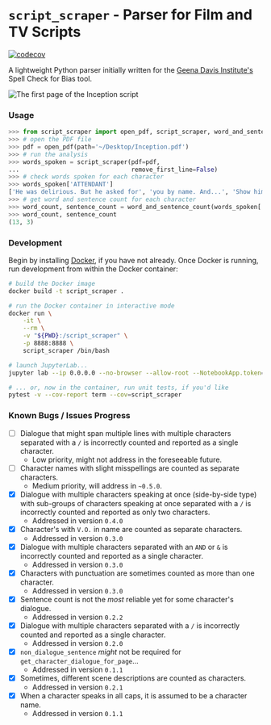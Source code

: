 # `script_scraper` - Parser for Film and TV Scripts

[![codecov](https://codecov.io/gh/nathancooperjones/script-scraper/branch/master/graph/badge.svg?token=4YKUOBQM53)](https://codecov.io/gh/nathancooperjones/script-scraper)

A lightweight Python parser initially written for the [Geena Davis Institute's](https://seejane.org) Spell Check for Bias tool.

![The first page of the Inception script](https://nathancooperjones.com/wp-content/uploads/2020/05/2-1024x888.jpg)

### Usage
```python
>>> from script_scraper import open_pdf, script_scraper, word_and_sentence_count
>>> # open the PDF file
>>> pdf = open_pdf(path='~/Desktop/Inception.pdf')
>>> # run the analysis
>>> words_spoken = script_scraper(pdf=pdf,
...                               remove_first_line=False)
>>> # check words spoken for each character
>>> words_spoken['ATTENDANT']
['He was delirious. But he asked for', 'you by name. And...', 'Show him.']
>>> # get word and sentence count for each character
>>> word_count, sentence_count = word_and_sentence_count(words_spoken['ATTENDANT'])
>>> word_count, sentence_count
(13, 3)
```

### Development
Begin by installing [Docker](https://docs.docker.com/install/), if you have not already. Once Docker is running, run development from within the Docker container:

```bash
# build the Docker image
docker build -t script_scraper .

# run the Docker container in interactive mode
docker run \
    -it \
    --rm \
    -v "${PWD}:/script_scraper" \
    -p 8888:8888 \
    script_scraper /bin/bash

# launch JupyterLab...
jupyter lab --ip 0.0.0.0 --no-browser --allow-root --NotebookApp.token='' --NotebookApp.password=''

# ... or, now in the container, run unit tests, if you'd like
pytest -v --cov-report term --cov=script_scraper
```

### Known Bugs / Issues Progress
- [ ] Dialogue that might span multiple lines with multiple characters separated with a `/` is incorrectly counted and reported as a single character.
  - Low priority, might not address in the foreseeable future.
- [ ] Character names with slight misspellings are counted as separate characters.
  - Medium priority, will address in `~0.5.0`.
- [X] Dialogue with multiple characters speaking at once (side-by-side type) with sub-groups of characters speaking at once separated with a `/` is incorrectly counted and reported as only two characters.
  - Addressed in version `0.4.0`
- [X] Character's with `V.O.` in name are counted as separate characters.
  - Addressed in version `0.3.0`
- [X] Dialogue with multiple characters separated with an `AND` or `&` is incorrectly counted and reported as a single character.
  - Addressed in version `0.3.0`
- [X] Characters with punctuation are sometimes counted as more than one character.
  - Addressed in version `0.3.0`
- [X] Sentence count is not the _most_ reliable yet for some character's dialogue.
  - Addressed in version `0.2.2`
- [X] Dialogue with multiple characters separated with a `/` is incorrectly counted and reported as a single character.
  - Addressed in version `0.2.0`
- [X] `non_dialogue_sentence` _might_ not be required for `get_character_dialogue_for_page`...
  - Addressed in version `0.1.1`
- [X] Sometimes, different scene descriptions are counted as characters.
  - Addressed in version `0.2.1`
- [X] When a character speaks in all caps, it is assumed to be a character name.
  - Addressed in version `0.1.1`
